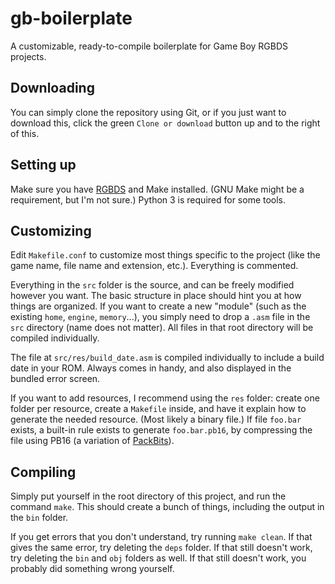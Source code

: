 # gb-boilerplate
A customizable, ready-to-compile boilerplate for Game Boy RGBDS projects.


## Downloading
You can simply clone the repository using Git, or if you just want to download this, click the green `Clone or download` button up and to the right of this.

## Setting up
Make sure you have [RGBDS](https://github.com/rednex/rgbds) and Make installed. (GNU Make might be a requirement, but I'm not sure.) Python 3 is required for some tools.

## Customizing
Edit `Makefile.conf` to customize most things specific to the project (like the game name, file name and extension, etc.). Everything is commented.

Everything in the `src` folder is the source, and can be freely modified however you want. The basic structure in place should hint you at how things are organized. If you want to create a new "module" (such as the existing `home`, `engine`, `memory`...), you simply need to drop a `.asm` file in the `src` directory (name does not matter). All files in that root directory will be compiled individually.

The file at `src/res/build_date.asm` is compiled individually to include a build date in your ROM. Always comes in handy, and also displayed in the bundled error screen.

If you want to add resources, I recommend using the `res` folder: create one folder per resource, create a `Makefile` inside, and have it explain how to generate the needed resource. (Most likely a binary file.) If file `foo.bar` exists, a built-in rule exists to generate `foo.bar.pb16`, by compressing the file using PB16 (a variation of [PackBits](https://wiki.nesdev.com/w/index.php/Tile_compression#PackBits)).

## Compiling
Simply put yourself in the root directory of this project, and run the command `make`. This should create a bunch of things, including the output in the `bin` folder.

If you get errors that you don't understand, try running `make clean`. If that gives the same error, try deleting the `deps` folder. If that still doesn't work, try deleting the `bin` and `obj` folders as well. If that still doesn't work, you probably did something wrong yourself.

